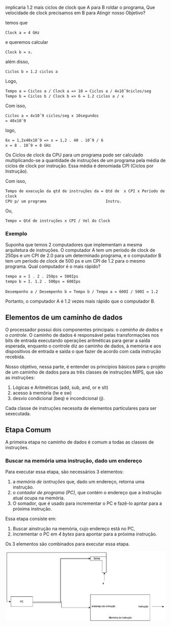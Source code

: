 implicaria 1.2 mais ciclos de clock que A para B roldar o programa, Que velocidade de clock precisamos em B para Atingir nosso Objetivo?

temos que

    Clock a = 4 GHz

e queremos calcular

    Clock b = x.

além disso,

    Ciclos b = 1.2 ciclos a

Logo,

    Tempo a = Ciclos a / Clock a => 10 = Ciclos a / 4x10ˆ9ciclos/seg
    Tempo b = Ciclos b / Clock b => 6 = 1.2 ciclos a / x

Com isso,

    Ciclos a = 4x10ˆ9 ciclos/seg x 10segundos
    = 40x10ˆ9

logo,

    6x = 1,2x40x10ˆ9 => x = 1,2 . 40 . 10ˆ9 / 6
    x = 8 . 10ˆ9 = 8 GHz



Os Ciclos de clock da CPU para um programa pode ser calculado multiplicando-se a quantidade de instruções de um programa
pela média de ciclos de clock por instrução. Essa média é denomiada CPI (Ciclos por Instrução).

Com isso,

    Tempo de execução da qtd de instruções da = Qtd de  x CPI x Período de clock     
    CPU p/ um programa                          Instru.

Ou,

    Tempo = Qtd de instruções x CPI / Vel do Clock

### Exemplo

Suponha que temos 2 computadores que implementam a mesma arquitetura de instruções. O computador A tem um período de clock
de 250ps e um CPI de 2.0 para um determinado programa, e o computador B tem um período de clock de 500 ps e um CPI de 1.2 para o mesmo programa. Qual computador é o mais rápido?

    tempo a = I . 2 . 250ps = 500Ips
    tempo b = I. 1.2 . 500ps = 600Ips

    Desempenho a / Desempenho b = Tempo b / Tempo a = 600I / 500I = 1.2

Portanto, o computador A é 1.2 vezes mais rápido que o computador B.

## Elementos de um caminho de dados

O processador possui dois componentes principais: o *caminho de dados* e o *controle*. O caminho de dados é responsável pelas transformações nos bits de entrada executando operações aritméticas para gerar a saída esperada, enquanto o controle diz ao caminho de dados, à memória e aos dispositivos de entrada e saída o que fazer de acordo com cada instrução recebida.

Nosso objetivo, nessa parte, é entender os princípios básicos para o projéto de um caminho de dados para as três classes de instruções MIPS, que são as instruções:

1. Lógicas e Aritméticas (add, sub, and, or e slt)
2. acesso à memória (lw e sw)
3. desvio condicional (beq) e incondicional (j).

Cada classe de instruções necessita de elementos particulares para ser sexecutada.

## Etapa Comum

A primeira etapa no caminho de dados é comum a todas as classes de instruções.

### Buscar na memória uma instrução, dado um endereço

Para executar essa etapa, são necessários 3 elementos:

1. a *memória de isntruções* que, dado um endereço, retorna uma instrução.
2. o *contador de programa (PC)*, que contém o endereço que a instrução atual ocupa na memória.
3. O somador, que é usado para incrementar o PC e fazê-lo apntar para a próxima instrução.

Essa etapa consiste em:

1. Buscar ainstrução na memória, cujo endereço está no PC,
2. incrementar o PC em *4 bytes* para apontar para a próxima instrução.

Os 3 elementos são combinados para executar essa etapa.


![imagem](./aula2posprova-diagram.png)


